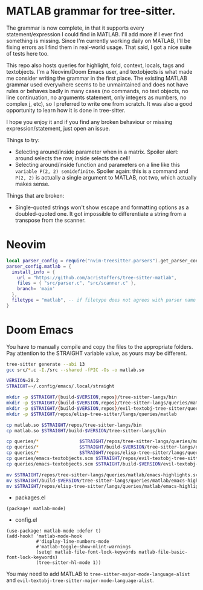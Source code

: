 # MATLAB grammar for tree-sitter.

The grammar is now complete, in that it supports every statement/expression I
could find in MATLAB. I'll add more if I ever find something is missing. Since
I'm currently working daily on MATLAB, I'll be fixing errors as I find them in
real-world usage. That said, I got a nice suite of tests here too.

This repo also hosts queries for highlight, fold, context, locals, tags and
textobjects. I'm a Neovim/Doom Emacs user, and textobjects is what made me
consider writing the grammar in the first place. The existing MATLAB grammar
used everywhere seems to be unmaintained and does not have rules or behaves
badly in many cases (no commands, no text objects, no line continuation, no
arguments statement, only integers as numbers, no complex j, etc), so I
preferred to write one from scratch. It was also a good opportunity to learn
how it is done in tree-sitter.

I hope you enjoy it and if you find any broken behaviour or missing
expression/statement, just open an issue.

Things to try:
- Selecting around/inside parameter when in a matrix. Spoiler alert: around
selects the row, inside selects the cell!
- Selecting around/inside function and parameters on a line like this `variable
P(2, 2) semidefinite`. Spoiler again: this is a command and `P(2, 2)` is
actually a single argument to MATLAB, not two, which actually makes sense.

Things that are broken:
- Single-quoted strings won't show escape and formatting options as a
doubled-quoted one. It got impossible to differentiate a string from a
transpose from the scanner.

# Neovim

```lua
local parser_config = require("nvim-treesitter.parsers").get_parser_configs()
parser_config.matlab = {
  install_info = {
    url = "https://github.com/acristoffers/tree-sitter-matlab",
    files = { "src/parser.c", "src/scanner.c" },
    branch= 'main'
  },
  filetype = "matlab", -- if filetype does not agrees with parser name
}
```

# Doom Emacs

You have to manually compile and copy the files to the appropriate folders. Pay
attention to the STRAIGHT variable value, as yours may be different.

```zsh
tree-sitter generate --abi 13
gcc src/*.c -I./src --shared -fPIC -Os -o matlab.so 

VERSION=28.2
STRAIGHT=~/.config/emacs/.local/straight

mkdir -p $STRAIGHT/{build-$VERSION,repos}/tree-sitter-langs/bin
mkdir -p $STRAIGHT/{build-$VERSION,repos}/tree-sitter-langs/queries/matlab
mkdir -p $STRAIGHT/{build-$VERSION,repos}/evil-textobj-tree-sitter/queries/matlab
mkdir -p $STRAIGHT/repos/elisp-tree-sitter/langs/queries/matlab

cp matlab.so $STRAIGHT/repos/tree-sitter-langs/bin
cp matlab.so $STRAIGHT/build-$VERSION/tree-sitter-langs/bin

cp queries/*               $STRAIGHT/repos/tree-sitter-langs/queries/matlab/
cp queries/*               $STRAIGHT/build-$VERSION/tree-sitter-langs/queries/matlab/
cp queries/*               $STRAIGHT/repos/elisp-tree-sitter/langs/queries/matlab
cp queries/emacs-textobjects.scm $STRAIGHT/repos/evil-textobj-tree-sitter/queries/matlab/textobjects.scm
cp queries/emacs-textobjects.scm $STRAIGHT/build-$VERSION/evil-textobj-tree-sitter/queries/matlab/textobjects.scm

mv $STRAIGHT/repos/tree-sitter-langs/queries/matlab/emacs-highlights.scm $STRAIGHT/repos/tree-sitter-langs/queries/matlab/highlights.scm
mv $STRAIGHT/build-$VERSION/tree-sitter-langs/queries/matlab/emacs-highlights.scm $STRAIGHT/build-$VERSION/tree-sitter-langs/queries/matlab/highlights.scm
mv $STRAIGHT/repos/elisp-tree-sitter/langs/queries/matlab/emacs-highlights.scm $STRAIGHT/repos/elisp-tree-sitter/langs/queries/matlab/highlights.scm
```

- packages.el

```elisp
(package! matlab-mode)
```

- config.el

```elisp
(use-package! matlab-mode :defer t)
(add-hook! 'matlab-mode-hook
           #'display-line-numbers-mode
           #'matlab-toggle-show-mlint-warnings
           (setq! matlab-file-font-lock-keywords matlab-file-basic-font-lock-keywords)
           (tree-sitter-hl-mode 1))
```

You may need to add MATLAB to `tree-sitter-major-mode-language-alist` and
`evil-textobj-tree-sitter-major-mode-language-alist`.
